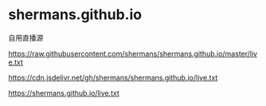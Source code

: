 # shermans.github.io


自用直播源


https://raw.githubusercontent.com/shermans/shermans.github.io/master/live.txt

https://cdn.jsdelivr.net/gh/shermans/shermans.github.io/live.txt

https://shermans.github.io/live.txt
